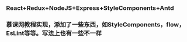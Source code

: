 ### React+Redux+NodeJS+Express+StyleComponents+Antd
### 慕课网教程实现，添加了一些东西，如StyleComponents，flow，EsLint等等。写法上也有一些不一样
